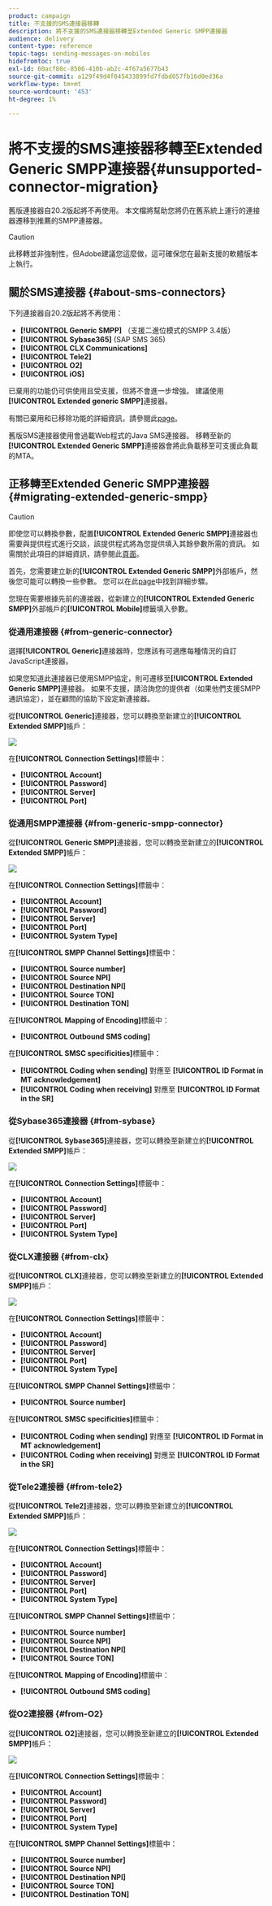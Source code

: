 ```yaml
---
product: campaign
title: 不支援的SMS連接器移轉
description: 將不支援的SMS連接器移轉至Extended Generic SMPP連接器
audience: delivery
content-type: reference
topic-tags: sending-messages-on-mobiles
hidefromtoc: true
exl-id: 60acf80c-8506-410b-ab2c-4f67a5677b43
source-git-commit: a129f49d4f045433899fd7fdbd057fb16d0ed36a
workflow-type: tm+mt
source-wordcount: '453'
ht-degree: 1%

---
```


# 將不支援的SMS連接器移轉至Extended Generic SMPP連接器{#unsupported-connector-migration}

舊版連接器自20.2版起將不再使用。 本文檔將幫助您將仍在舊系統上運行的連接器遷移到推薦的SMPP連接器。

>[!CAUTION]
>
>此移轉並非強制性，但Adobe建議您這麼做，這可確保您在最新支援的軟體版本上執行。

## 關於SMS連接器 {#about-sms-connectors}

下列連接器自20.2版起將不再使用：

* **[!UICONTROL Generic SMPP]** （支援二進位模式的SMPP 3.4版）
* **[!UICONTROL Sybase365]** (SAP SMS 365)
* **[!UICONTROL CLX Communications]**
* **[!UICONTROL Tele2]**
* **[!UICONTROL O2]**
* **[!UICONTROL iOS]**

已棄用的功能仍可供使用且受支援，但將不會進一步增強。 建議使用&#x200B;**[!UICONTROL Extended generic SMPP]**&#x200B;連接器。

有關已棄用和已移除功能的詳細資訊，請參閱此[page](../../rn/using/deprecated-features.md)。

舊版SMS連接器使用會過載Web程式的Java SMS連接器。 移轉至新的&#x200B;**[!UICONTROL Extended Generic SMPP]**&#x200B;連接器會將此負載移至可支援此負載的MTA。

## 正移轉至Extended Generic SMPP連接器 {#migrating-extended-generic-smpp}

>[!CAUTION]
>
>即使您可以轉換參數，配置&#x200B;**[!UICONTROL Extended Generic SMPP]**&#x200B;連接器也需要與提供程式進行交談，該提供程式將為您提供填入其餘參數所需的資訊。 如需關於此項目的詳細資訊，請參閱此[頁面](sms-protocol.md)。

首先，您需要建立新的&#x200B;**[!UICONTROL Extended Generic SMPP]**&#x200B;外部帳戶，然後您可能可以轉換一些參數。 您可以在此[page](sms-set-up.md#creating-an-smpp-external-account)中找到詳細步驟。

您現在需要根據先前的連接器，從新建立的&#x200B;**[!UICONTROL Extended Generic SMPP]**&#x200B;外部帳戶的&#x200B;**[!UICONTROL Mobile]**&#x200B;標籤填入參數。

### 從通用連接器 {#from-generic-connector}

選擇&#x200B;**[!UICONTROL Generic]**&#x200B;連接器時，您應該有可適應每種情況的自訂JavaScript連接器。

如果您知道此連接器已使用SMPP協定，則可遷移至&#x200B;**[!UICONTROL Extended Generic SMPP]**&#x200B;連接器。 如果不支援，請洽詢您的提供者（如果他們支援SMPP通訊協定），並在顧問的協助下設定新連接器。

從&#x200B;**[!UICONTROL Generic]**&#x200B;連接器，您可以轉換至新建立的&#x200B;**[!UICONTROL Extended SMPP]**&#x200B;帳戶：

![](assets/smpp_generic.png)

在&#x200B;**[!UICONTROL Connection Settings]**&#x200B;標籤中：

* **[!UICONTROL Account]**
* **[!UICONTROL Password]**
* **[!UICONTROL Server]**
* **[!UICONTROL Port]**

### 從通用SMPP連接器 {#from-generic-smpp-connector}

從&#x200B;**[!UICONTROL Generic SMPP]**&#x200B;連接器，您可以轉換至新建立的&#x200B;**[!UICONTROL Extended SMPP]**&#x200B;帳戶：

![](assets/smpp_generic_2.png)

在&#x200B;**[!UICONTROL Connection Settings]**&#x200B;標籤中：

* **[!UICONTROL Account]**
* **[!UICONTROL Password]**
* **[!UICONTROL Server]**
* **[!UICONTROL Port]**
* **[!UICONTROL System Type]**

在&#x200B;**[!UICONTROL SMPP Channel Settings]**&#x200B;標籤中：

* **[!UICONTROL Source number]**
* **[!UICONTROL Source NPI]**
* **[!UICONTROL Destination NPI]**
* **[!UICONTROL Source TON]**
* **[!UICONTROL Destination TON]**

在&#x200B;**[!UICONTROL Mapping of Encoding]**&#x200B;標籤中：

* **[!UICONTROL Outbound SMS coding]**

在&#x200B;**[!UICONTROL SMSC specificities]**&#x200B;標籤中：

* **[!UICONTROL Coding when sending]** 對應至  **[!UICONTROL ID Format in MT acknowledgement]**
* **[!UICONTROL Coding when receiving]** 對應至  **[!UICONTROL ID Format in the SR]**

### 從Sybase365連接器 {#from-sybase}

從&#x200B;**[!UICONTROL Sybase365]**&#x200B;連接器，您可以轉換至新建立的&#x200B;**[!UICONTROL Extended SMPP]**&#x200B;帳戶：

![](assets/smpp_3.png)

在&#x200B;**[!UICONTROL Connection Settings]**&#x200B;標籤中：

* **[!UICONTROL Account]**
* **[!UICONTROL Password]**
* **[!UICONTROL Server]**
* **[!UICONTROL Port]**
* **[!UICONTROL System Type]**

### 從CLX連接器 {#from-clx}

從&#x200B;**[!UICONTROL CLX]**&#x200B;連接器，您可以轉換至新建立的&#x200B;**[!UICONTROL Extended SMPP]**&#x200B;帳戶：

![](assets/smpp_4.png)

在&#x200B;**[!UICONTROL Connection Settings]**&#x200B;標籤中：

* **[!UICONTROL Account]**
* **[!UICONTROL Password]**
* **[!UICONTROL Server]**
* **[!UICONTROL Port]**
* **[!UICONTROL System Type]**

在&#x200B;**[!UICONTROL SMPP Channel Settings]**&#x200B;標籤中：

* **[!UICONTROL Source number]**

在&#x200B;**[!UICONTROL SMSC specificities]**&#x200B;標籤中：

* **[!UICONTROL Coding when sending]** 對應至  **[!UICONTROL ID Format in MT acknowledgement]**
* **[!UICONTROL Coding when receiving]** 對應至  **[!UICONTROL ID Format in the SR]**

### 從Tele2連接器 {#from-tele2}

從&#x200B;**[!UICONTROL Tele2]**&#x200B;連接器，您可以轉換至新建立的&#x200B;**[!UICONTROL Extended SMPP]**&#x200B;帳戶：

![](assets/smpp_6.png)

在&#x200B;**[!UICONTROL Connection Settings]**&#x200B;標籤中：

* **[!UICONTROL Account]**
* **[!UICONTROL Password]**
* **[!UICONTROL Server]**
* **[!UICONTROL Port]**
* **[!UICONTROL System Type]**

在&#x200B;**[!UICONTROL SMPP Channel Settings]**&#x200B;標籤中：

* **[!UICONTROL Source number]**
* **[!UICONTROL Source NPI]**
* **[!UICONTROL Destination NPI]**
* **[!UICONTROL Source TON]**

在&#x200B;**[!UICONTROL Mapping of Encoding]**&#x200B;標籤中：

* **[!UICONTROL Outbound SMS coding]**

### 從O2連接器 {#from-O2}

從&#x200B;**[!UICONTROL O2]**&#x200B;連接器，您可以轉換至新建立的&#x200B;**[!UICONTROL Extended SMPP]**&#x200B;帳戶：

![](assets/smpp_5.png)

在&#x200B;**[!UICONTROL Connection Settings]**&#x200B;標籤中：

* **[!UICONTROL Account]**
* **[!UICONTROL Password]**
* **[!UICONTROL Server]**
* **[!UICONTROL Port]**
* **[!UICONTROL System Type]**

在&#x200B;**[!UICONTROL SMPP Channel Settings]**&#x200B;標籤中：

* **[!UICONTROL Source number]**
* **[!UICONTROL Source NPI]**
* **[!UICONTROL Destination NPI]**
* **[!UICONTROL Source TON]**
* **[!UICONTROL Destination TON]**

